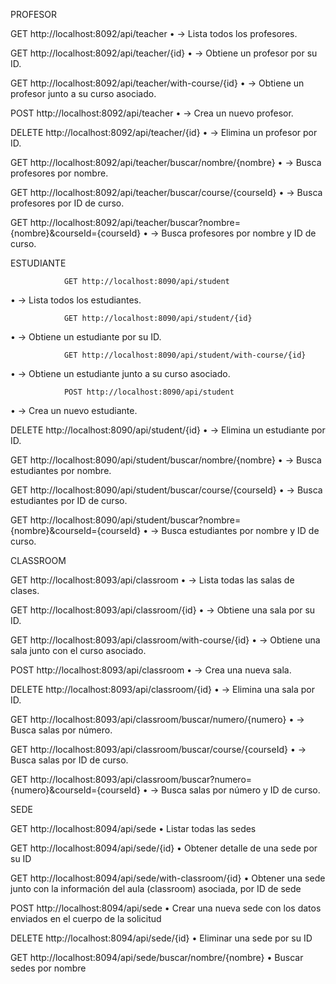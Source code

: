 PROFESOR

GET http://localhost:8092/api/teacher
•	→ Lista todos los profesores.

GET http://localhost:8092/api/teacher/{id}
•	→ Obtiene un profesor por su ID.

GET http://localhost:8092/api/teacher/with-course/{id}
•	→ Obtiene un profesor junto a su curso asociado.

POST http://localhost:8092/api/teacher
•	→ Crea un nuevo profesor.

DELETE http://localhost:8092/api/teacher/{id}
•	→ Elimina un profesor por ID.

GET http://localhost:8092/api/teacher/buscar/nombre/{nombre}
•	→ Busca profesores por nombre.

GET http://localhost:8092/api/teacher/buscar/course/{courseId}
•	→ Busca profesores por ID de curso.

GET http://localhost:8092/api/teacher/buscar?nombre={nombre}&courseId={courseId}
•	→ Busca profesores por nombre y ID de curso.






ESTUDIANTE

                GET http://localhost:8090/api/student
•	→ Lista todos los estudiantes.

                GET http://localhost:8090/api/student/{id}
•	→ Obtiene un estudiante por su ID.

                GET http://localhost:8090/api/student/with-course/{id}
•	→ Obtiene un estudiante junto a su curso asociado.

                POST http://localhost:8090/api/student
•	→ Crea un nuevo estudiante.

DELETE http://localhost:8090/api/student/{id}
•	→ Elimina un estudiante por ID.

GET http://localhost:8090/api/student/buscar/nombre/{nombre}
•	→ Busca estudiantes por nombre.

GET http://localhost:8090/api/student/buscar/course/{courseId}
•	→ Busca estudiantes por ID de curso.

GET http://localhost:8090/api/student/buscar?nombre={nombre}&courseId={courseId}
•	→ Busca estudiantes por nombre y ID de curso.






CLASSROOM

GET http://localhost:8093/api/classroom
•	→ Lista todas las salas de clases.

GET http://localhost:8093/api/classroom/{id}
•	→ Obtiene una sala por su ID.

GET http://localhost:8093/api/classroom/with-course/{id}
•	→ Obtiene una sala junto con el curso asociado.

POST http://localhost:8093/api/classroom
•	→ Crea una nueva sala.

DELETE http://localhost:8093/api/classroom/{id}
•	→ Elimina una sala por ID.

GET http://localhost:8093/api/classroom/buscar/numero/{numero}
•	→ Busca salas por número.

GET http://localhost:8093/api/classroom/buscar/course/{courseId}
•	→ Busca salas por ID de curso.

GET http://localhost:8093/api/classroom/buscar?numero={numero}&courseId={courseId}
•	→ Busca salas por número y ID de curso.






SEDE

GET http://localhost:8094/api/sede
•	Listar todas las sedes

GET http://localhost:8094/api/sede/{id}
•	Obtener detalle de una sede por su ID

GET http://localhost:8094/api/sede/with-classroom/{id}
•	Obtener una sede junto con la información del aula (classroom) asociada, por ID de sede

POST http://localhost:8094/api/sede
•	Crear una nueva sede con los datos enviados en el cuerpo de la solicitud

DELETE http://localhost:8094/api/sede/{id}
•	Eliminar una sede por su ID

GET http://localhost:8094/api/sede/buscar/nombre/{nombre}
•	Buscar sedes por nombre
